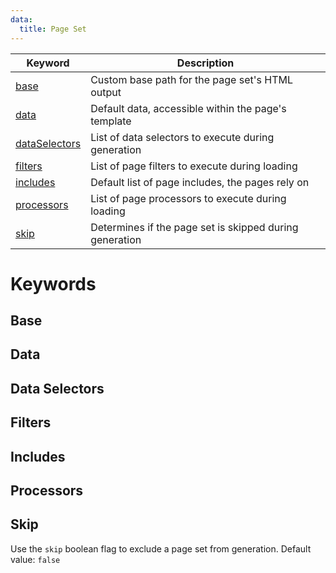 ```yaml
---
data:
  title: Page Set
---
```


| Keyword                          | Description                                             |
|----------------------------------|---------------------------------------------------------|
| [base](#base)                    | Custom base path for the page set's HTML output         |
| [data](#data)                    | Default data, accessible within the page's template     |
| [dataSelectors](#data-selectors) | List of data selectors to execute during generation     |
| [filters](#filters)              | List of page filters to execute during loading          |
| [includes](#includes)            | Default list of page includes, the pages rely on        |
| [processors](#processors)        | List of page processors to execute during loading       |
| [skip](#skip)                    | Determines if the page set is skipped during generation |

# Keywords

## Base


## Data

## Data Selectors

## Filters

## Includes

## Processors

## Skip
Use the `skip` boolean flag to exclude a page set from generation.
Default value: `false`
